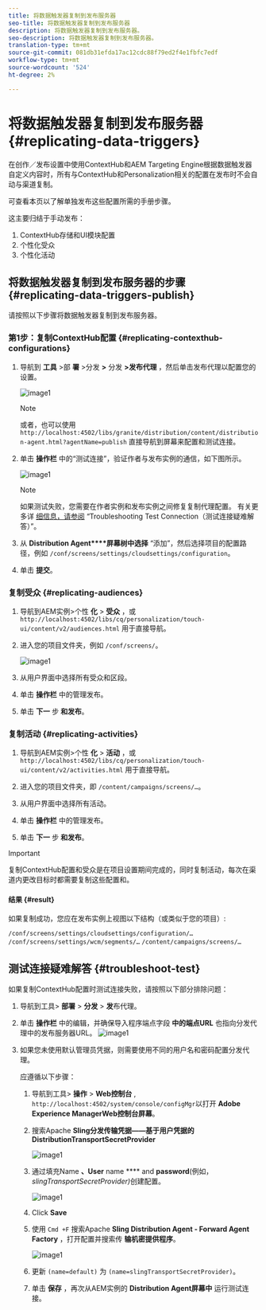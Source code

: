```yaml
---
title: 将数据触发器复制到发布服务器
seo-title: 将数据触发器复制到发布服务器
description: 将数据触发器复制到发布服务器。
seo-description: 将数据触发器复制到发布服务器。
translation-type: tm+mt
source-git-commit: 081db31efda17ac12cdc88f79ed2f4e1fbfc7edf
workflow-type: tm+mt
source-wordcount: '524'
ht-degree: 2%

---
```



# 将数据触发器复制到发布服务器 {#replicating-data-triggers}

在创作／发布设置中使用ContextHub和AEM Targeting Engine根据数据触发器自定义内容时，所有与ContextHub和Personalization相关的配置在发布时不会自动与渠道复制。

可查看本页以了解单独发布这些配置所需的手册步骤。

这主要归结于手动发布：

1. ContextHub存储和UI模块配置
1. 个性化受众
1. 个性化活动

## 将数据触发器复制到发布服务器的步骤 {#replicating-data-triggers-publish}

请按照以下步骤将数据触发器复制到发布服务器。

### 第1步：复制ContextHub配置 {#replicating-contexthub-configurations}

1. 导航到 **工具** >部 **署** >分发 **>** 分发 **>发布代理** ，然后单击发布代理以配置您的设置。

   ![image1](/help/user-guide/assets/replicating-triggers/replicating-triggers1.png)

   >[!NOTE]
   >
   >或者，也可以使用 `http://localhost:4502/libs/granite/distribution/content/distribution-agent.html?agentName=publish` 直接导航到屏幕来配置和测试连接。

1. 单击 **操作栏** 中的“测试连接”，验证作者与发布实例的通信，如下图所示。

   ![image1](/help/user-guide/assets/replicating-triggers/replicating-triggers2.png)

   >[!NOTE]
   >
   >如果测试失败，您需要在作者实例和发布实例之间修复复制代理配置。 有关更多详 [细信息，请参阅](/help/user-guide/replicating-data-triggers.md#troubleshoot-test) “Troubleshooting Test Connection（测试连接疑难解答）”。

1. 从 **Distribution Agent****屏幕树中选择** “添加”，然后选择项目的配置路径，例如 `/conf/screens/settings/cloudsettings/configuration`。

1. 单击 **提交**。

### 复制受众 {#replicating-audiences}

1. 导航到AEM实例>个性 **化** > **受众** ，或 `http://localhost:4502/libs/cq/personalization/touch-ui/content/v2/audiences.html` 用于直接导航。

1. 进入您的项目文件夹，例如 `/conf/screens/`。

   ![image1](/help/user-guide/assets/replicating-triggers/replicating-triggers10.png)

1. 从用户界面中选择所有受众和区段。

1. 单击 **操作栏** 中的管理发布。

1. 单击 **下一** 步 **和发布**。

### 复制活动  {#replicating-activities}

1. 导航到AEM实例>个性 **化** > **活动** ，或 `http://localhost:4502/libs/cq/personalization/touch-ui/content/v2/activities.html` 用于直接导航。

1. 进入您的项目文件夹，即 `/content/campaigns/screens/…`。

1. 从用户界面中选择所有活动。

1. 单击 **操作栏** 中的管理发布。

1. 单击 **下一** 步 **和发布**。

>[!IMPORTANT]
>
>复制ContextHub配置和受众是在项目设置期间完成的，同时复制活动，每次在渠道内更改目标时都需要复制这些配置和。

#### 结果 {#result}

如果复制成功，您应在发布实例上视图以下结构（或类似于您的项目）:

`/conf/screens/settings/cloudsettings/configuration/…`
`/conf/screens/settings/wcm/segments/…`
`/content/campaigns/screens/…`

## 测试连接疑难解答 {#troubleshoot-test}

如果复制ContextHub配置时测试连接失败，请按照以下部分排除问题：

1. 导航到工具> **部署** > **分发** > **发**&#x200B;布代理。

1. 单击 **操作栏** 中的编辑，并确保导入程序端点字段 **中的端点URL** 也指向分发代理中的发布服务器URL。
   ![image1](/help/user-guide/assets/replicating-triggers/replicating-triggers9.png)

1. 如果您未使用默认管理员凭据，则需要使用不同的用户名和密码配置分发代理。

   应遵循以下步骤：

   1. 导航到工具> **操作** > **Web控制台** , `http://localhost:4502/system/console/configMgr`以打开 **Adobe Experience ManagerWeb控制台屏幕**。
   1. 搜索Apache **Sling分发传输凭据——基于用户凭据的DistributionTransportSecretProvider**

      ![image1](/help/user-guide/assets/replicating-triggers/replicating-triggers6.png)

   1. 通过填充Name **、User** name **** and **password**(例如， *slingTransportSecretProvider)*&#x200B;创建配置。

      ![image1](/help/user-guide/assets/replicating-triggers/replicating-triggers7.png)

   1. Click **Save**
   1. 使用 `Cmd +F` 搜索Apache **Sling Distribution Agent - Forward Agent Factory** ，打开配置并搜索传 **输机密提供程序**。

      ![image1](/help/user-guide/assets/replicating-triggers/replicating-triggers8.png)

   1. 更新 `(name=default)` 为 `(name=slingTransportSecretProvider)`。
   1. 单击 **保存** ，再次从AEM实例的 **Distribution Agent屏幕中** 运行测试连接。
